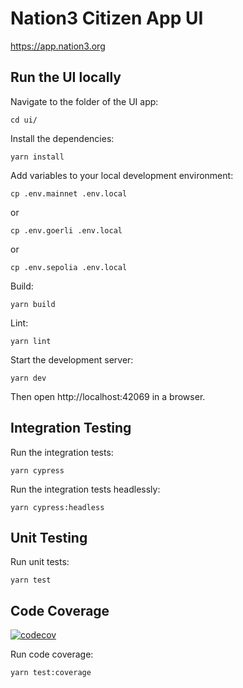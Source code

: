 # Nation3 Citizen App UI

https://app.nation3.org

## Run the UI locally

Navigate to the folder of the UI app:
```
cd ui/
```

Install the dependencies:
```
yarn install
```

Add variables to your local development environment:
```
cp .env.mainnet .env.local
```
or
```
cp .env.goerli .env.local
```
or
```
cp .env.sepolia .env.local
```


Build:
```
yarn build
```

Lint:
```
yarn lint
```

Start the development server:
```
yarn dev
```

Then open http://localhost:42069 in a browser.

## Integration Testing

Run the integration tests:
```
yarn cypress
```

Run the integration tests headlessly:
```
yarn cypress:headless
```

## Unit Testing

Run unit tests:
```
yarn test
```

## Code Coverage

[![codecov](https://codecov.io/gh/nation3/app/branch/main/graph/badge.svg)](https://codecov.io/gh/nation3/app)

Run code coverage:
```
yarn test:coverage
```
